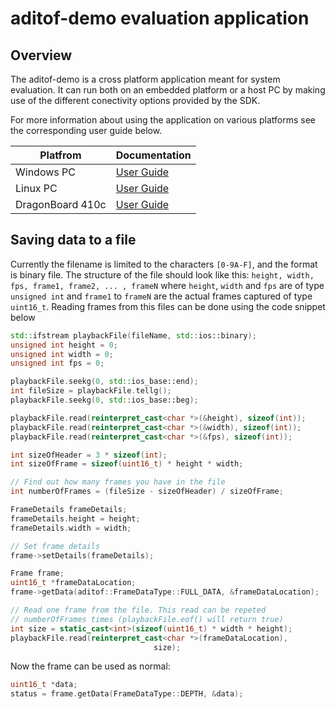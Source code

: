 # aditof-demo evaluation application 

## Overview

The aditof-demo is a cross platform application meant for system evaluation. It can run both on an embedded platform or a host PC by making use of the different conectivity options provided by the SDK.  

For more information about using the application on various platforms see the corresponding user guide below.

| Platfrom | Documentation |
| --------- | ----------- |
| Windows PC | [User Guide](https://wiki.analog.com/resources/eval/user-guides/ad-96tof1-ebz/ug_windows) |
| Linux PC | [User Guide](https://wiki.analog.com/resources/eval/user-guides/ad-96tof1-ebz/ug_linux) |
| DragonBoard 410c | [User Guide](https://wiki.analog.com/resources/eval/user-guides/ad-96tof1-ebz/ug_db410c) |

## Saving data to a file

Currently the filename is limited to the characters `[0-9A-F]`, and the format is binary file.
The structure of the file should look like this:
`height, width, fps, frame1, frame2, ... , frameN`
where `height`, `width` and `fps` are of type `unsigned int` and `frame1` to `frameN` are the actual frames captured of type `uint16_t`.
Reading frames from this files can be done using the code snippet below
```cpp
std::ifstream playbackFile(fileName, std::ios::binary);
unsigned int height = 0;
unsigned int width = 0;
unsigned int fps = 0;

playbackFile.seekg(0, std::ios_base::end);
int fileSize = playbackFile.tellg();
playbackFile.seekg(0, std::ios_base::beg);

playbackFile.read(reinterpret_cast<char *>(&height), sizeof(int));
playbackFile.read(reinterpret_cast<char *>(&width), sizeof(int));
playbackFile.read(reinterpret_cast<char *>(&fps), sizeof(int));

int sizeOfHeader = 3 * sizeof(int);
int sizeOfFrame = sizeof(uint16_t) * height * width;

// Find out how many frames you have in the file
int numberOfFrames = (fileSize - sizeOfHeader) / sizeOfFrame;

FrameDetails frameDetails;
frameDetails.height = height;
frameDetails.width = width;

// Set frame details
frame->setDetails(frameDetails);

Frame frame;
uint16_t *frameDataLocation;
frame->getData(aditof::FrameDataType::FULL_DATA, &frameDataLocation);

// Read one frame from the file. This read can be repeted 
// numberOfFrames times (playbackFile.eof() will return true)
int size = static_cast<int>(sizeof(uint16_t) * width * height);
playbackFile.read(reinterpret_cast<char *>(frameDataLocation),
                                size);
```
Now the frame can be used as normal:
```cpp
uint16_t *data;
status = frame.getData(FrameDataType::DEPTH, &data);
```
